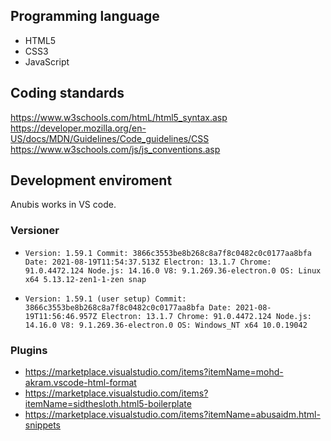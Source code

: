 ## Programming language
* HTML5
* CSS3
* JavaScript

## Coding standards
https://www.w3schools.com/htmL/html5_syntax.asp <br>
https://developer.mozilla.org/en-US/docs/MDN/Guidelines/Code_guidelines/CSS <br>
https://www.w3schools.com/js/js_conventions.asp <br>

## Development enviroment
Anubis works in VS code. 
### Versioner

 * `Version: 1.59.1
Commit: 3866c3553be8b268c8a7f8c0482c0c0177aa8bfa
Date: 2021-08-19T11:54:37.513Z
Electron: 13.1.7
Chrome: 91.0.4472.124
Node.js: 14.16.0
V8: 9.1.269.36-electron.0
OS: Linux x64 5.13.12-zen1-1-zen snap`

* `Version: 1.59.1 (user setup)
Commit: 3866c3553be8b268c8a7f8c0482c0c0177aa8bfa
Date: 2021-08-19T11:56:46.957Z
Electron: 13.1.7
Chrome: 91.0.4472.124
Node.js: 14.16.0
V8: 9.1.269.36-electron.0
OS: Windows_NT x64 10.0.19042`

### Plugins 
* https://marketplace.visualstudio.com/items?itemName=mohd-akram.vscode-html-format
* https://marketplace.visualstudio.com/items?itemName=sidthesloth.html5-boilerplate
* https://marketplace.visualstudio.com/items?itemName=abusaidm.html-snippets
